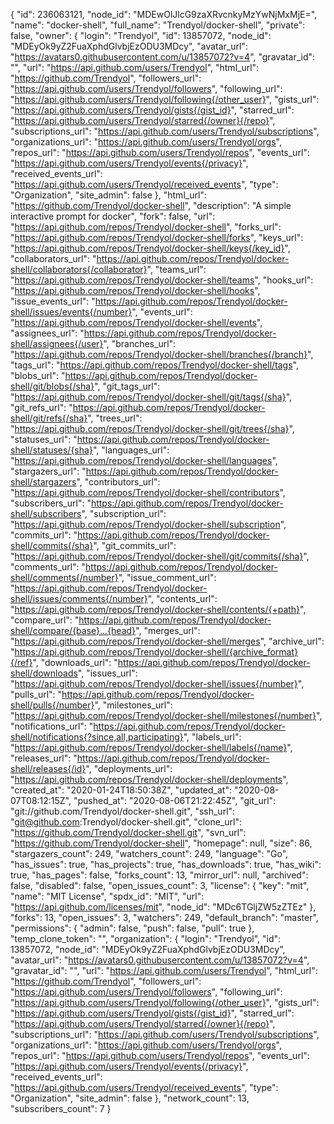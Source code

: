 {
"id": 236063121,
"node_id": "MDEwOlJlcG9zaXRvcnkyMzYwNjMxMjE=",
"name": "docker-shell",
"full_name": "Trendyol/docker-shell",
"private": false,
"owner": {
"login": "Trendyol",
"id": 13857072,
"node_id": "MDEyOk9yZ2FuaXphdGlvbjEzODU3MDcy",
"avatar_url": "https://avatars0.githubusercontent.com/u/13857072?v=4",
"gravatar_id": "",
"url": "https://api.github.com/users/Trendyol",
"html_url": "https://github.com/Trendyol",
"followers_url": "https://api.github.com/users/Trendyol/followers",
"following_url": "https://api.github.com/users/Trendyol/following{/other_user}",
"gists_url": "https://api.github.com/users/Trendyol/gists{/gist_id}",
"starred_url": "https://api.github.com/users/Trendyol/starred{/owner}{/repo}",
"subscriptions_url": "https://api.github.com/users/Trendyol/subscriptions",
"organizations_url": "https://api.github.com/users/Trendyol/orgs",
"repos_url": "https://api.github.com/users/Trendyol/repos",
"events_url": "https://api.github.com/users/Trendyol/events{/privacy}",
"received_events_url": "https://api.github.com/users/Trendyol/received_events",
"type": "Organization",
"site_admin": false
},
"html_url": "https://github.com/Trendyol/docker-shell",
"description": "A simple interactive prompt for docker",
"fork": false,
"url": "https://api.github.com/repos/Trendyol/docker-shell",
"forks_url": "https://api.github.com/repos/Trendyol/docker-shell/forks",
"keys_url": "https://api.github.com/repos/Trendyol/docker-shell/keys{/key_id}",
"collaborators_url": "https://api.github.com/repos/Trendyol/docker-shell/collaborators{/collaborator}",
"teams_url": "https://api.github.com/repos/Trendyol/docker-shell/teams",
"hooks_url": "https://api.github.com/repos/Trendyol/docker-shell/hooks",
"issue_events_url": "https://api.github.com/repos/Trendyol/docker-shell/issues/events{/number}",
"events_url": "https://api.github.com/repos/Trendyol/docker-shell/events",
"assignees_url": "https://api.github.com/repos/Trendyol/docker-shell/assignees{/user}",
"branches_url": "https://api.github.com/repos/Trendyol/docker-shell/branches{/branch}",
"tags_url": "https://api.github.com/repos/Trendyol/docker-shell/tags",
"blobs_url": "https://api.github.com/repos/Trendyol/docker-shell/git/blobs{/sha}",
"git_tags_url": "https://api.github.com/repos/Trendyol/docker-shell/git/tags{/sha}",
"git_refs_url": "https://api.github.com/repos/Trendyol/docker-shell/git/refs{/sha}",
"trees_url": "https://api.github.com/repos/Trendyol/docker-shell/git/trees{/sha}",
"statuses_url": "https://api.github.com/repos/Trendyol/docker-shell/statuses/{sha}",
"languages_url": "https://api.github.com/repos/Trendyol/docker-shell/languages",
"stargazers_url": "https://api.github.com/repos/Trendyol/docker-shell/stargazers",
"contributors_url": "https://api.github.com/repos/Trendyol/docker-shell/contributors",
"subscribers_url": "https://api.github.com/repos/Trendyol/docker-shell/subscribers",
"subscription_url": "https://api.github.com/repos/Trendyol/docker-shell/subscription",
"commits_url": "https://api.github.com/repos/Trendyol/docker-shell/commits{/sha}",
"git_commits_url": "https://api.github.com/repos/Trendyol/docker-shell/git/commits{/sha}",
"comments_url": "https://api.github.com/repos/Trendyol/docker-shell/comments{/number}",
"issue_comment_url": "https://api.github.com/repos/Trendyol/docker-shell/issues/comments{/number}",
"contents_url": "https://api.github.com/repos/Trendyol/docker-shell/contents/{+path}",
"compare_url": "https://api.github.com/repos/Trendyol/docker-shell/compare/{base}...{head}",
"merges_url": "https://api.github.com/repos/Trendyol/docker-shell/merges",
"archive_url": "https://api.github.com/repos/Trendyol/docker-shell/{archive_format}{/ref}",
"downloads_url": "https://api.github.com/repos/Trendyol/docker-shell/downloads",
"issues_url": "https://api.github.com/repos/Trendyol/docker-shell/issues{/number}",
"pulls_url": "https://api.github.com/repos/Trendyol/docker-shell/pulls{/number}",
"milestones_url": "https://api.github.com/repos/Trendyol/docker-shell/milestones{/number}",
"notifications_url": "https://api.github.com/repos/Trendyol/docker-shell/notifications{?since,all,participating}",
"labels_url": "https://api.github.com/repos/Trendyol/docker-shell/labels{/name}",
"releases_url": "https://api.github.com/repos/Trendyol/docker-shell/releases{/id}",
"deployments_url": "https://api.github.com/repos/Trendyol/docker-shell/deployments",
"created_at": "2020-01-24T18:50:38Z",
"updated_at": "2020-08-07T08:12:15Z",
"pushed_at": "2020-08-06T21:22:45Z",
"git_url": "git://github.com/Trendyol/docker-shell.git",
"ssh_url": "git@github.com:Trendyol/docker-shell.git",
"clone_url": "https://github.com/Trendyol/docker-shell.git",
"svn_url": "https://github.com/Trendyol/docker-shell",
"homepage": null,
"size": 86,
"stargazers_count": 249,
"watchers_count": 249,
"language": "Go",
"has_issues": true,
"has_projects": true,
"has_downloads": true,
"has_wiki": true,
"has_pages": false,
"forks_count": 13,
"mirror_url": null,
"archived": false,
"disabled": false,
"open_issues_count": 3,
"license": {
"key": "mit",
"name": "MIT License",
"spdx_id": "MIT",
"url": "https://api.github.com/licenses/mit",
"node_id": "MDc6TGljZW5zZTEz"
},
"forks": 13,
"open_issues": 3,
"watchers": 249,
"default_branch": "master",
"permissions": {
"admin": false,
"push": false,
"pull": true
},
"temp_clone_token": "",
"organization": {
"login": "Trendyol",
"id": 13857072,
"node_id": "MDEyOk9yZ2FuaXphdGlvbjEzODU3MDcy",
"avatar_url": "https://avatars0.githubusercontent.com/u/13857072?v=4",
"gravatar_id": "",
"url": "https://api.github.com/users/Trendyol",
"html_url": "https://github.com/Trendyol",
"followers_url": "https://api.github.com/users/Trendyol/followers",
"following_url": "https://api.github.com/users/Trendyol/following{/other_user}",
"gists_url": "https://api.github.com/users/Trendyol/gists{/gist_id}",
"starred_url": "https://api.github.com/users/Trendyol/starred{/owner}{/repo}",
"subscriptions_url": "https://api.github.com/users/Trendyol/subscriptions",
"organizations_url": "https://api.github.com/users/Trendyol/orgs",
"repos_url": "https://api.github.com/users/Trendyol/repos",
"events_url": "https://api.github.com/users/Trendyol/events{/privacy}",
"received_events_url": "https://api.github.com/users/Trendyol/received_events",
"type": "Organization",
"site_admin": false
},
"network_count": 13,
"subscribers_count": 7
}
